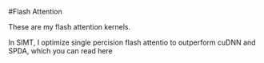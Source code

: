 #Flash Attention

These are my flash attention kernels. 

In SIMT, I optimize single percision flash attentio to outperform cuDNN and SPDA, which you can read here
